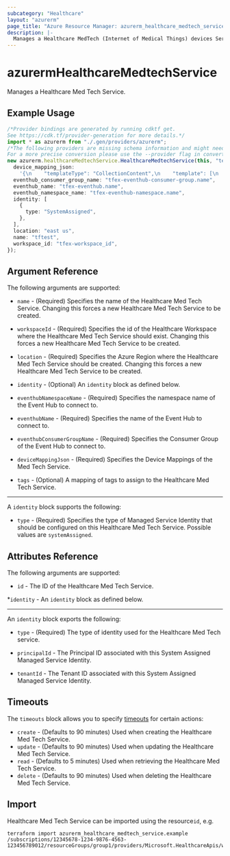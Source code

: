 ```yaml
---
subcategory: "Healthcare"
layout: "azurerm"
page_title: "Azure Resource Manager: azurerm_healthcare_medtech_service"
description: |-
  Manages a Healthcare MedTech (Internet of Medical Things) devices Service.
---
```


# azurermHealthcareMedtechService

Manages a Healthcare Med Tech Service.

## Example Usage

```typescript
/*Provider bindings are generated by running cdktf get.
See https://cdk.tf/provider-generation for more details.*/
import * as azurerm from "./.gen/providers/azurerm";
/*The following providers are missing schema information and might need manual adjustments to synthesize correctly: azurerm.
For a more precise conversion please use the --provider flag in convert.*/
new azurerm.healthcareMedtechService.HealthcareMedtechService(this, "test", {
  device_mapping_json:
    '{\n    "templateType": "CollectionContent",\n    "template": [\n                {\n                  "templateType": "JsonPathContent",\n                  "template": {\n                    "typeName": "heartrate",\n                    "typeMatchExpression": "$..[?(@heartrate)]",\n                    "deviceIdExpression": "$.deviceid",\n                    "timestampExpression": "$.measurementdatetime",\n                    "values": [\n                      {\n                        "required": "true",\n                        "valueExpression": "$.heartrate",\n                        "valueName": "hr"\n                      }\n                    ]\n                  }\n                }\n              ]\n}\n',
  eventhub_consumer_group_name: "tfex-eventhub-consumer-group.name",
  eventhub_name: "tfex-eventhub.name",
  eventhub_namespace_name: "tfex-eventhub-namespace.name",
  identity: [
    {
      type: "SystemAssigned",
    },
  ],
  location: "east us",
  name: "tftest",
  workspace_id: "tfex-workspace_id",
});

```

## Argument Reference

The following arguments are supported:

*   `name` - (Required) Specifies the name of the Healthcare Med Tech Service. Changing this forces a new Healthcare Med Tech Service to be created.

*   `workspaceId` - (Required) Specifies the id of the Healthcare Workspace where the Healthcare Med Tech Service should exist. Changing this forces a new Healthcare Med Tech Service to be created.

*   `location` - (Required) Specifies the Azure Region where the Healthcare Med Tech Service should be created. Changing this forces a new Healthcare Med Tech Service to be created.

*   `identity` - (Optional) An `identity` block as defined below.

*   `eventhubNamespaceName` - (Required) Specifies the namespace name of the Event Hub to connect to.

*   `eventhubName` - (Required) Specifies the name of the Event Hub to connect to.

*   `eventhubConsumerGroupName` - (Required) Specifies the Consumer Group of the Event Hub to connect to.

*   `deviceMappingJson` - (Required) Specifies the Device Mappings of the Med Tech Service.

*   `tags` - (Optional) A mapping of tags to assign to the Healthcare Med Tech Service.

***

A `identity` block supports the following:

* `type` - (Required) Specifies the type of Managed Service Identity that should be configured on this Healthcare Med Tech Service. Possible values are `systemAssigned`.

## Attributes Reference

The following arguments are supported:

* `id` - The ID of the Healthcare Med Tech Service.

\*`identity` - An `identity` block as defined below.

***

An `identity` block exports the following:

*   `type` - (Required) The type of identity used for the Healthcare Med Tech service.

*   `principalId` - The Principal ID associated with this System Assigned Managed Service Identity.

*   `tenantId` - The Tenant ID associated with this System Assigned Managed Service Identity.

## Timeouts

The `timeouts` block allows you to specify [timeouts](https://www.terraform.io/docs/configuration/resources.html#timeouts) for certain actions:

* `create` - (Defaults to 90 minutes) Used when creating the Healthcare Med Tech Service.
* `update` - (Defaults to 90 minutes) Used when updating the Healthcare Med Tech Service.
* `read` - (Defaults to 5 minutes) Used when retrieving the Healthcare Med Tech Service.
* `delete` - (Defaults to 90 minutes) Used when deleting the Healthcare Med Tech Service.

## Import

Healthcare Med Tech Service can be imported using the resource`id`, e.g.

```console
terraform import azurerm_healthcare_medtech_service.example /subscriptions/12345678-1234-9876-4563-123456789012/resourceGroups/group1/providers/Microsoft.HealthcareApis/workspaces/workspace1/iotConnectors/iotconnector1
```
